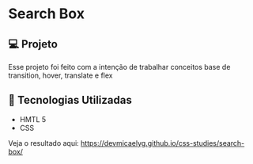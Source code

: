 # Search Box 
## 💻 Projeto

Esse projeto foi feito com a intenção de trabalhar conceitos base de transition, hover, translate e flex
## 🚀 Tecnologias Utilizadas

- HMTL 5
- CSS

Veja o resultado aqui: https://devmicaelyg.github.io/css-studies/search-box/
